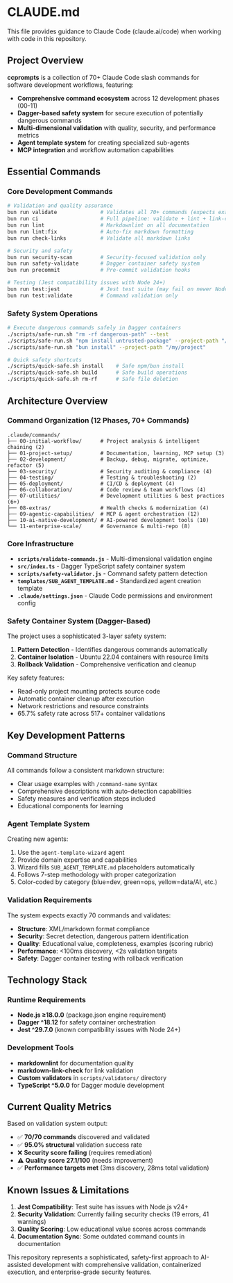 # CLAUDE.md

This file provides guidance to Claude Code (claude.ai/code) when working with code in this repository.

## Project Overview

**ccprompts** is a collection of 70+ Claude Code slash commands for software development workflows, featuring:

- **Comprehensive command ecosystem** across 12 development phases (00-11)
- **Dagger-based safety system** for secure execution of potentially dangerous commands
- **Multi-dimensional validation** with quality, security, and performance metrics
- **Agent template system** for creating specialized sub-agents
- **MCP integration** and workflow automation capabilities

## Essential Commands

### Core Development Commands

```bash
# Validation and quality assurance
bun run validate              # Validates all 70+ commands (expects exact count)
bun run ci                    # Full pipeline: validate + lint + link-check
bun run lint                  # Markdownlint on all documentation
bun run lint:fix              # Auto-fix markdown formatting
bun run check-links           # Validate all markdown links

# Security and safety
bun run security-scan         # Security-focused validation only
bun run safety-validate       # Dagger container safety system
bun run precommit             # Pre-commit validation hooks

# Testing (Jest compatibility issues with Node 24+)
bun run test:jest             # Jest test suite (may fail on newer Node.js)
bun run test:validate         # Command validation only
```

### Safety System Operations

```bash
# Execute dangerous commands safely in Dagger containers
./scripts/safe-run.sh "rm -rf dangerous-path" --test
./scripts/safe-run.sh "npm install untrusted-package" --project-path "/my/project"
./scripts/safe-run.sh "bun install" --project-path "/my/project"

# Quick safety shortcuts
./scripts/quick-safe.sh install    # Safe npm/bun install
./scripts/quick-safe.sh build      # Safe build operations
./scripts/quick-safe.sh rm-rf      # Safe file deletion
```

## Architecture Overview

### Command Organization (12 Phases, 70+ Commands)

```
.claude/commands/
├── 00-initial-workflow/      # Project analysis & intelligent chaining (2)
├── 01-project-setup/         # Documentation, learning, MCP setup (3)
├── 02-development/           # Backup, debug, migrate, optimize, refactor (5)
├── 03-security/              # Security auditing & compliance (4)
├── 04-testing/               # Testing & troubleshooting (2)
├── 05-deployment/            # CI/CD & deployment (4)
├── 06-collaboration/         # Code review & team workflows (4)
├── 07-utilities/             # Development utilities & best practices (6+)
├── 08-extras/                # Health checks & modernization (4)
├── 09-agentic-capabilities/  # MCP & agent orchestration (12)
├── 10-ai-native-development/ # AI-powered development tools (10)
└── 11-enterprise-scale/      # Governance & multi-repo (8)
```

### Core Infrastructure

- **`scripts/validate-commands.js`** - Multi-dimensional validation engine
- **`src/index.ts`** - Dagger TypeScript safety container system
- **`scripts/safety-validator.js`** - Command safety pattern detection
- **`templates/SUB_AGENT_TEMPLATE.md`** - Standardized agent creation template
- **`.claude/settings.json`** - Claude Code permissions and environment config

### Safety Container System (Dagger-Based)

The project uses a sophisticated 3-layer safety system:

1. **Pattern Detection** - Identifies dangerous commands automatically
2. **Container Isolation** - Ubuntu 22.04 containers with resource limits
3. **Rollback Validation** - Comprehensive verification and cleanup

Key safety features:
- Read-only project mounting protects source code
- Automatic container cleanup after execution
- Network restrictions and resource constraints
- 65.7% safety rate across 517+ container validations

## Key Development Patterns

### Command Structure

All commands follow a consistent markdown structure:
- Clear usage examples with `/command-name` syntax
- Comprehensive descriptions with auto-detection capabilities
- Safety measures and verification steps included
- Educational components for learning

### Agent Template System

Creating new agents:
1. Use the `agent-template-wizard` agent
2. Provide domain expertise and capabilities
3. Wizard fills `SUB_AGENT_TEMPLATE.md` placeholders automatically
4. Follows 7-step methodology with proper categorization
5. Color-coded by category (blue=dev, green=ops, yellow=data/AI, etc.)

### Validation Requirements

The system expects exactly 70 commands and validates:
- **Structure**: XML/markdown format compliance
- **Security**: Secret detection, dangerous pattern identification
- **Quality**: Educational value, completeness, examples (scoring rubric)
- **Performance**: <100ms discovery, <2s validation targets
- **Safety**: Dagger container testing with rollback verification

## Technology Stack

### Runtime Requirements
- **Node.js ≥18.0.0** (package.json engine requirement)
- **Dagger ^18.12** for safety container orchestration
- **Jest ^29.7.0** (known compatibility issues with Node 24+)

### Development Tools
- **markdownlint** for documentation quality
- **markdown-link-check** for link validation
- **Custom validators** in `scripts/validators/` directory
- **TypeScript ^5.0.0** for Dagger module development

## Current Quality Metrics

Based on validation system output:
- ✅ **70/70 commands** discovered and validated
- ✅ **95.0% structural** validation success rate
- ❌ **Security score failing** (requires remediation)
- ⚠️  **Quality score 27.1/100** (needs improvement)
- ✅ **Performance targets met** (3ms discovery, 28ms total validation)

## Known Issues & Limitations

1. **Jest Compatibility**: Test suite has issues with Node.js v24+
2. **Security Validation**: Currently failing security checks (19 errors, 41 warnings)
3. **Quality Scoring**: Low educational value scores across commands
4. **Documentation Sync**: Some outdated command counts in documentation

This repository represents a sophisticated, safety-first approach to AI-assisted development with comprehensive validation, containerized execution, and enterprise-grade security features.
